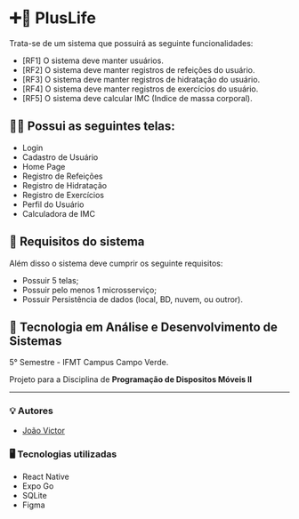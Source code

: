 
# ➕💚 PlusLife 

Trata-se de um sistema que possuirá as seguinte funcionalidades:
- [RF1] O sistema deve manter usuários.
- [RF2] O sistema deve manter registros de refeições do usuário.
- [RF3] O sistema deve manter registros de hidratação do usuário.
- [RF4] O sistema deve manter registros de exercícios do usuário.
- [RF5] O sistema deve calcular IMC (Indice de massa corporal).


## 🏃‍♂️ Possui as seguintes telas:
- Login
- Cadastro de Usuário
- Home Page
- Registro de Refeições
- Registro de Hidratação
- Registro de Exercícios
- Perfil do Usuário
- Calculadora de IMC


## 🔧 Requisitos do sistema

Além disso o sistema deve cumprir os seguinte requisitos:
- Possuir 5 telas;
- Possuir pelo menos 1 microsserviço;
- Possuir Persistência de dados (local, BD, nuvem, ou outror).


## 💾 Tecnologia em Análise e Desenvolvimento de Sistemas

5° Semestre - IFMT Campus Campo Verde.

Projeto para a Disciplina de **Programação de Dispositos Móveis II**


--- 

### 💡 Autores
- [João Victor](https://github.com/JoaoVictor-Noschang)

### 🖥️ Tecnologias utilizadas
- React Native
- Expo Go
- SQLite
- Figma

